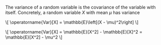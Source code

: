 The variance of a random variable is the covariance of the variable with itself. Concretely, a random variable $X$ with mean $\mu$ has variance

\\[
\operatorname{Var}[X] = \mathbb{E}\left[(X - \mu)^2\right]
\\]

\\[
\operatorname{Var}[X] = \mathbb{E}[X^2] - \mathbb{E}[X]^2 = \mathbb{E}[X^2] - \mu^2
\\]